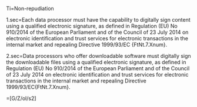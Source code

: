 Ti=Non-repudiation 

1.sec=Each data processor must have the capability to digitally sign content using a qualified electronic signature, as defined in Regulation (EU) No 910/2014 of the European Parliament and of the Council of 23 July 2014 on electronic identification and trust services for electronic transactions in the internal market and repealing Directive 1999/93/EC {FtNt.7.Xnum}. 

2.sec=Data processors who offer downloadable software must digitally sign the downloadable files using a qualified electronic signature, as defined in Regulation (EU) No 910/2014 of the European Parliament and of the Council of 23 July 2014 on electronic identification and trust services for electronic transactions in the internal market and repealing Directive 1999/93/EC{FtNt.7.Xnum}. 

=[G/Z/ol/s2]
